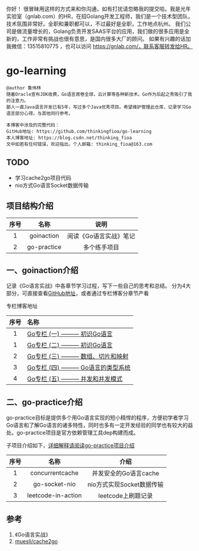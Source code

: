 你好！
很冒昧用这样的方式来和你沟通，如有打扰请忽略我的提交哈。我是光年实验室（gnlab.com）的HR，在招Golang开发工程师，我们是一个技术型团队，技术氛围非常好。全职和兼职都可以，不过最好是全职，工作地点杭州。
我们公司是做流量增长的，Golang负责开发SAAS平台的应用，我们做的很多应用是全新的，工作非常有挑战也很有意思，是国内很多大厂的顾问。
如果有兴趣的话加我微信：13515810775  ，也可以访问 https://gnlab.com/，联系客服转发给HR。
# go-learning
```
@author 鲁伟林
随着Oracle宣布JDK收费，Go语言席卷全球，云计算等各种新技术。Go作为后起之秀吸引了我的注意力。
鄙人一直Java语言开发已有5年，写过多个Java优秀项目。希望维护管理此仓库，记录学习Go语言部分心得，与其他同行参考。

本博客中涉及的完整代码：
GitHub地址: https://github.com/thinkingfioa/go-learning
本人博客地址: https://blog.csdn.net/thinking_fioa
文中如若有任何错误，欢迎指出。个人邮箱: thinking_fioa@163.com
```

## TODO 
- 学习cache2go项目代码
- nio方式Go语言Socket数据传输

## 项目结构介绍
|序号|名称|说明|
|:---:|:---:|:---:|
|1|goinaction|阅读《Go语言实战》笔记|
|2|go-practice|多个练手项目|

## 一、goinaction介绍
记录《Go语言实战》中各章节学习过程，写下一些自己的思考和总结。
分为4大部分，可直接查看[GitHub地址](https://github.com/thinkingfioa/go-learning/tree/master/goinaction)，或者通过专栏博客分章节产看

专栏博客地址

|序号|名称|
|:---:|:---|
|1|[Go专栏 (一) ——— 初识Go语言](https://blog.csdn.net/thinking_fioa/article/details/89289675)|
|1|[Go专栏 (二) ——— 初识Go语言](https://blog.csdn.net/thinking_fioa/article/details/89605937)|
|2|[Go专栏 (三) ——— 数组、切片和映射](https://blog.csdn.net/thinking_fioa/article/details/89289737)|
|3|[Go专栏 (四) ——— Go语言的类型系统](https://blog.csdn.net/thinking_fioa/article/details/89289876)|
|4|[Go专栏 (五) ——— 并发和并发模式](https://blog.csdn.net/thinking_fioa/article/details/89289980)|

## 二、go-practice介绍
go-practice目标是提供多个用Go语言实现的短小精悍的程序，方便初学者学习Go语言和了解Go语言的诸多特性，同时也多有一定开发经验的同学也有较大的益处。go-practice项目是官方依赖管理工具dep构建而成。

子项目介绍如下，[详细解释请阅读go-practice项目介绍](https://github.com/thinkingfioa/go-learning/tree/master/go-practice)

|序号|名称|介绍|
|:---:|:---:|:---:|
|1|concurrentcache|并发安全的Go语言cache|
|2|go-socket-nio|nio方式实现Socket数据传输|
|3|leetcode-in-action|leetcode上刷题记录|


## 参考

1. 《Go语言实战》
2. [muesli/cache2go](https://github.com/muesli/cache2go)
